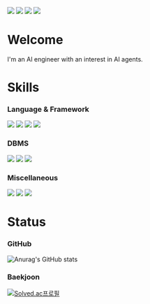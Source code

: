 <a href="https://github.com/dehkartes/" target="_blank"><img src="https://img.shields.io/badge/Github-181717?style=flat-square&logo=GitHub&logoColor=FFFFFF"/></a>
<a href="https://dehkartes.github.io/" target="_blank"><img src="https://img.shields.io/badge/Tech%20Blog-000000?style=flat-square&logo=github"/></a>
<a href="https://www.nexusmods.com/users/38128390" target="_blank"><img src="https://img.shields.io/badge/NexusMods-FF9900?style=flat-square&logo=Bath ASU&logoColor=FFFFFF"/></a>
<a href="https://hhpluscertificateofcompletion.oopy.io/"><img src="https://static.spartacodingclub.kr/hanghae99/plus/completion/badge_black.svg" /></a>
# Welcome
I'm an AI engineer with an interest in AI agents.
# Skills
### Language & Framework
<a><img src="https://img.shields.io/badge/Python-3776AB?style=flat-square&logo=python&logoColor=FFFFFF"/></a>
<a><img src="https://img.shields.io/badge/C++-00599C?style=flat-square&logo=cplusplus&logoColor=FFFFFF"/></a>
<a><img src="https://img.shields.io/badge/LangChain-1D3C3E?style=flat-square&logo=langchain&logoColor=FFFFFF"/></a>
<a><img src="https://img.shields.io/badge/%F0%9F%A4%97-Transformers-yellow?style=flat-square&logoColor=FFFFFF"/></a>
### DBMS
<a><img src="https://img.shields.io/badge/MSSQL-CC2927?style=flat-square&logo=microsoftsqlserver&logoColor=FFFFFF"/></a>
<a><img src="https://img.shields.io/badge/Oracle-F80000?style=flat-square&logo=oracle&logoColor=FFFFFF"/></a>
<a><img src="https://img.shields.io/badge/Redis-CC2927?style=flat-square&logo=redis&logoColor=FFFFFF"/></a>
### Miscellaneous
<a><img src="https://img.shields.io/badge/Git-F05032?style=flat-square&logo=git&logoColor=FFFFFF"/></a>
<a><img src="https://img.shields.io/badge/Creation Kit-181717?style=flat-square&logo=ipfs&logoColor=FFFFFF"/></a>
<a><img src="https://img.shields.io/badge/Unity-181717?style=flat-square&logo=unity&logoColor=FFFFFF"/></a>
# Status
### GitHub
![Anurag's GitHub stats](https://github-readme-stats.vercel.app/api?username=Dehkartes&show_icons=true&theme=apprentice)
### Baekjoon
[![Solved.ac프로필](http://mazassumnida.wtf/api/v2/generate_badge?boj=hsj3925)](https://solved.ac/hsj3925)
